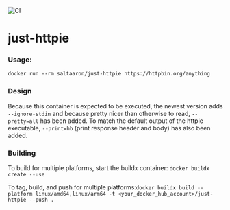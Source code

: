 ![CI](https://github.com/aaronhmiller/just-httpie/workflows/CI/badge.svg)

# just-httpie

### Usage:
`docker run --rm saltaaron/just-httpie https://httpbin.org/anything`

### Design
Because this container is expected to be executed, the newest version adds `--ignore-stdin` and because pretty nicer than otherwise to read, `--pretty=all` has been added. To match the default output of the httpie executable, `--print=hb` (print response header and body) has also been added.

### Building
To build for multiple platforms, start the buildx container: `docker buildx create --use`

To tag, build, and push for multiple platforms:`docker buildx build --platform linux/amd64,linux/arm64 -t <your_docker_hub_account>/just-httpie --push .`
